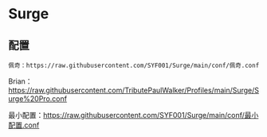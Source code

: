 #  Surge
## 配置

    佩奇：https://raw.githubusercontent.com/SYF001/Surge/main/conf/佩奇.conf

Brian：https://raw.githubusercontent.com/TributePaulWalker/Profiles/main/Surge/Surge%20Pro.conf

最小配置：https://raw.githubusercontent.com/SYF001/Surge/main/conf/最小配置.conf

